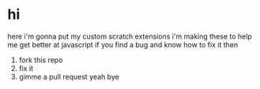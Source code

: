 # hi

here i'm gonna put my custom scratch extensions
i'm making these to help me get better at javascript
if you find a bug and know how to fix it then
1. fork this repo
2. fix it
3. gimme a pull request
yeah
bye
